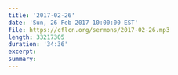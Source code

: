 ```yaml
---
title: '2017-02-26'
date: 'Sun, 26 Feb 2017 10:00:00 EST'
file: https://cflcn.org/sermons/2017-02-26.mp3
length: 33217305
duration: '34:36'
excerpt:
summary:
---
```

